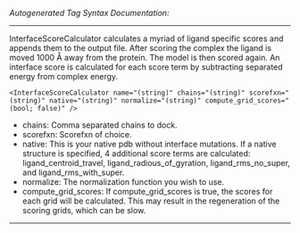 _Autogenerated Tag Syntax Documentation:_

---
InterfaceScoreCalculator calculates a myriad of ligand specific scores and appends them to the output file. After scoring the complex the ligand is moved 1000 Å away from the protein. The model is then scored again. An interface score is calculated for each score term by subtracting separated energy from complex energy.

```
<InterfaceScoreCalculator name="(string)" chains="(string)" scorefxn="(string)" native="(string)" normalize="(string)" compute_grid_scores="(bool; false)" />
```

-   chains: Comma separated chains to dock.
-   scorefxn: Scorefxn of choice.
-   native: This is your native pdb without interface mutations. If a native structure is specified, 4 additional score terms are calculated: ligand_centroid_travel, ligand_radious_of_gyration, ligand_rms_no_super, and ligand_rms_with_super.
-   normalize: The normalization function you wish to use.
-   compute_grid_scores: If compute_grid_scores is true, the scores for each grid will be calculated. This may result in the regeneration of the scoring grids, which can be slow.

---
